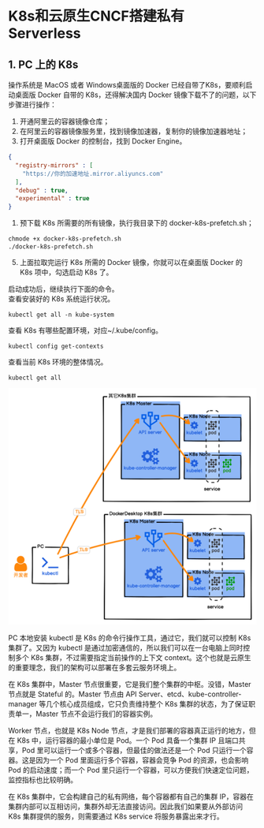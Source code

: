 # K8s和云原生CNCF搭建私有Serverless

## 1. PC 上的 K8s

操作系统是 MacOS 或者 Windows桌面版的 Docker 已经自带了K8s，要顺利启动桌面版 Docker 自带的 K8s，还得解决国内 Docker 镜像下载不了的问题，以下步骤进行操作：  

1. 开通阿里云的容器镜像仓库；
2. 在阿里云的容器镜像服务里，找到镜像加速器，复制你的镜像加速器地址；
3. 打开桌面版 Docker 的控制台，找到 Docker Engine。  

```json
{
  "registry-mirrors" : [
    "https://你的加速地址.mirror.aliyuncs.com"
  ],
  "debug" : true,
  "experimental" : true
}
```

1. 预下载 K8s 所需要的所有镜像，执行我目录下的 docker-k8s-prefetch.sh；  

```text
chmode +x docker-k8s-prefetch.sh
./docker-k8s-prefetch.sh
```

5. 上面拉取完运行 K8s 所需的 Docker 镜像，你就可以在桌面版 Docker 的 K8s 项中，勾选启动 K8s 了。  

启动成功后，继续执行下面的命令。  
查看安装好的 K8s 系统运行状况。  

```text
kubectl get all -n kube-system
```

查看 K8s 有哪些配置环境，对应~/.kube/config。

```text
kubectl config get-contexts
```

查看当前 K8s 环境的整体情况。

```text
kubectl get all
```

![K8s 的原理图](images/k8s.png)

PC 本地安装 kubectl 是 K8s 的命令行操作工具，通过它，我们就可以控制 K8s 集群了。又因为 kubectl 是通过加密通信的，所以我们可以在一台电脑上同时控制多个 K8s 集群，不过需要指定当前操作的上下文 context。这个也就是云原生的重要理念，我们的架构可以部署在多套云服务环境上。  

在 K8s 集群中，Master 节点很重要，它是我们整个集群的中枢。没错，Master 节点就是 Stateful 的。Master 节点由 API Server、etcd、kube-controller-manager 等几个核心成员组成，它只负责维持整个 K8s 集群的状态，为了保证职责单一，Master 节点不会运行我们的容器实例。  

Worker 节点，也就是 K8s Node 节点，才是我们部署的容器真正运行的地方，但在 K8s 中，运行容器的最小单位是 Pod。一个 Pod 具备一个集群 IP 且端口共享，Pod 里可以运行一个或多个容器，但最佳的做法还是一个 Pod 只运行一个容器。这是因为一个 Pod 里面运行多个容器，容器会竞争 Pod 的资源，也会影响 Pod 的启动速度；而一个 Pod 里只运行一个容器，可以方便我们快速定位问题，监控指标也比较明确。  

在 K8s 集群中，它会构建自己的私有网络，每个容器都有自己的集群 IP，容器在集群内部可以互相访问，集群外却无法直接访问。因此我们如果要从外部访问 K8s 集群提供的服务，则需要通过 K8s service 将服务暴露出来才行。  







